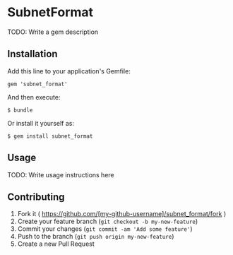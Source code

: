 # SubnetFormat

TODO: Write a gem description

## Installation

Add this line to your application's Gemfile:

    gem 'subnet_format'

And then execute:

    $ bundle

Or install it yourself as:

    $ gem install subnet_format

## Usage

TODO: Write usage instructions here

## Contributing

1. Fork it ( https://github.com/[my-github-username]/subnet_format/fork )
2. Create your feature branch (`git checkout -b my-new-feature`)
3. Commit your changes (`git commit -am 'Add some feature'`)
4. Push to the branch (`git push origin my-new-feature`)
5. Create a new Pull Request
